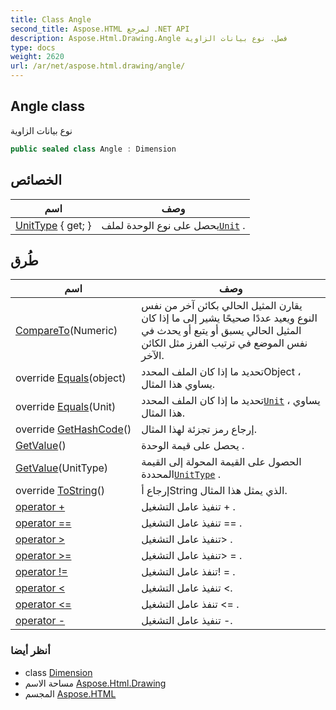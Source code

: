 ```yaml
---
title: Class Angle
second_title: Aspose.HTML لمرجع .NET API
description: Aspose.Html.Drawing.Angle فصل. نوع بيانات الزاوية
type: docs
weight: 2620
url: /ar/net/aspose.html.drawing/angle/
---
```

## Angle class

نوع بيانات الزاوية

```csharp
public sealed class Angle : Dimension
```

## الخصائص

| اسم | وصف |
| --- | --- |
| [UnitType](../../aspose.html.drawing/unit/unittype/) { get; } | يحصل على نوع الوحدة لملف[`Unit`](../unit/) . |

## طُرق

| اسم | وصف |
| --- | --- |
| [CompareTo](../../aspose.html.drawing/numeric/compareto/)(Numeric) | يقارن المثيل الحالي بكائن آخر من نفس النوع ويعيد عددًا صحيحًا يشير إلى ما إذا كان المثيل الحالي يسبق أو يتبع أو يحدث في نفس الموضع في ترتيب الفرز مثل الكائن الآخر. |
| override [Equals](../../aspose.html.drawing/unit/equals/)(object) | تحديد ما إذا كان الملف المحددObject ، يساوي هذا المثال. |
| override [Equals](../../aspose.html.drawing/numeric/equals/)(Unit) | تحديد ما إذا كان الملف المحدد[`Unit`](../unit/) ، يساوي هذا المثال. |
| override [GetHashCode](../../aspose.html.drawing/numeric/gethashcode/)() | إرجاع رمز تجزئة لهذا المثال. |
| [GetValue](../../aspose.html.drawing/numeric/getvalue/)() | يحصل على قيمة الوحدة . |
| [GetValue](../../aspose.html.drawing/numeric/getvalue/)(UnitType) | الحصول على القيمة المحولة إلى القيمة المحددة[`UnitType`](../unittype/) . |
| override [ToString](../../aspose.html.drawing/dimension/tostring/)() | إرجاع أString الذي يمثل هذا المثال. |
| [operator +](../../aspose.html.drawing/angle/op_addition/) | تنفيذ عامل التشغيل + . |
| [operator ==](../../aspose.html.drawing/angle/op_equality/) | تنفيذ عامل التشغيل == . |
| [operator &gt;](../../aspose.html.drawing/angle/op_greaterthan/) | تنفيذ عامل التشغيل&gt; . |
| [operator &gt;=](../../aspose.html.drawing/angle/op_greaterthanorequal/) | تنفيذ عامل التشغيل&gt; = . |
| [operator !=](../../aspose.html.drawing/angle/op_inequality/) | تنفذ عامل التشغيل! = . |
| [operator &lt;](../../aspose.html.drawing/angle/op_lessthan/) | تنفيذ عامل التشغيل &lt;. |
| [operator &lt;=](../../aspose.html.drawing/angle/op_lessthanorequal/) | تنفذ عامل التشغيل &lt;= . |
| [operator -](../../aspose.html.drawing/angle/op_subtraction/) | تنفيذ عامل التشغيل -. |

### أنظر أيضا

* class [Dimension](../dimension/)
* مساحة الاسم [Aspose.Html.Drawing](../../aspose.html.drawing/)
* المجسم [Aspose.HTML](../../)


